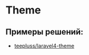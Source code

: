 # Theme


## Примеры решений:

- [teepluss/laravel4-theme](https://github.com/teepluss/laravel4-theme)
